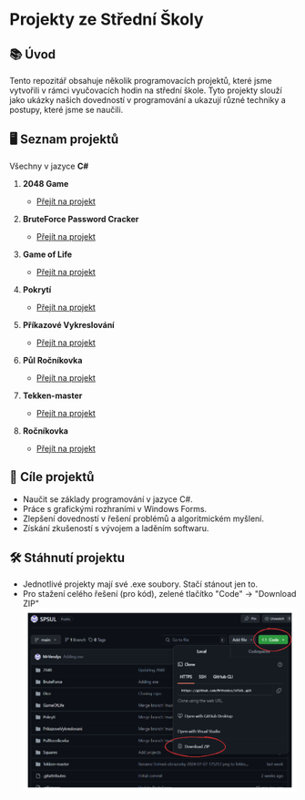 # Projekty ze Střední Školy

## 📚 Úvod

Tento repozitář obsahuje několik programovacích projektů, které jsme vytvořili v rámci vyučovacích hodin na střední škole. Tyto projekty slouží jako ukázky našich dovedností v programování a ukazují různé techniky a postupy, které jsme se naučili.

## 🖥️ Seznam projektů
Všechny v jazyce **C#**

1. **2048 Game**
   - [Přejít na projekt](./2048)

2. **BruteForce Password Cracker**
   - [Přejít na projekt](./bruteforce-password-cracker)

3. **Game of Life**
   - [Přejít na projekt](./GameOfLife)

4. **Pokrytí**
   - [Přejít na projekt](./Pokrytí)

5. **Příkazové Vykreslování**
   - [Přejít na projekt](./PrikazoveVykreslovani)

6. **Půl Ročníkovka**
   - [Přejít na projekt](./PulRocnikovka)

7. **Tekken-master**
   - [Přejít na projekt](./Tekken-master)

8. **Ročníkovka**
   - [Přejít na projekt](./Dice)

## 🎯 Cíle projektů

- Naučit se základy programování v jazyce C#.
- Práce s grafickými rozhraními v Windows Forms.
- Zlepšení dovedností v řešení problémů a algoritmickém myšlení.
- Získání zkušeností s vývojem a laděním softwaru.

## 🛠️ Stáhnutí projektu
- Jednotlivé projekty mají své .exe soubory. Stačí stánout jen to.
- Pro stažení celého řešení (pro kód), zelené tlačítko "Code" -> "Download ZIP"
  ![Screenshot download](github_download.png)
